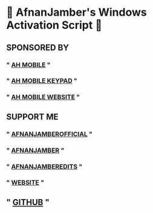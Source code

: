 # 💎 AfnanJamber's Windows Activation Script 💎 #


## SPONSORED BY  ###


### " [AH MOBILE](https://www.youtube.com/@AHMobile) " ###
### " [AH MOBILE KEYPAD](https://www.youtube.com/@AHKMS) " ###
### " [AH MOBILE WEBSITE](https://AH-Mobile.Blogspot.com) " ###

## SUPPORT ME ##

### " [AFNANJAMBEROFFICIAL](https://www.youtube.com/@AFNANJAMBEROFFICIAL) " ###
### " [AFNANJAMBER](https://www.youtube.com/@AFNANJAMBER) " ###
### " [AFNANJAMBEREDITS](https://www.youtube.com/@AFNANJAMBEREDITS) " ###
### " [WEBSITE](https://AfnanJamber7.Blogspot.com) " ###

##  " [GITHUB](https://github.com/Afnanaltaf0) " ###
